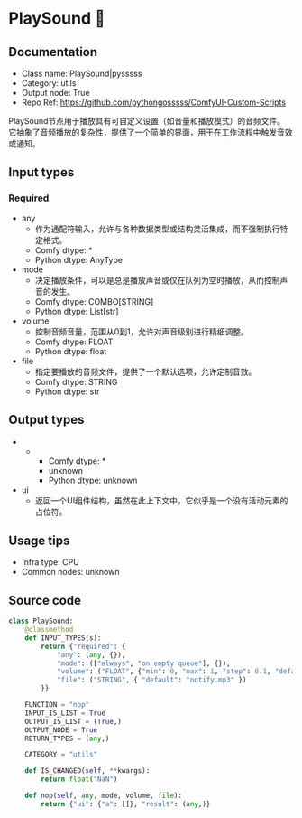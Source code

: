 # PlaySound 🐍
## Documentation
- Class name: PlaySound|pysssss
- Category: utils
- Output node: True
- Repo Ref: https://github.com/pythongosssss/ComfyUI-Custom-Scripts

PlaySound节点用于播放具有可自定义设置（如音量和播放模式）的音频文件。它抽象了音频播放的复杂性，提供了一个简单的界面，用于在工作流程中触发音效或通知。

## Input types
### Required
- any
    - 作为通配符输入，允许与各种数据类型或结构灵活集成，而不强制执行特定格式。
    - Comfy dtype: *
    - Python dtype: AnyType
- mode
    - 决定播放条件，可以是总是播放声音或仅在队列为空时播放，从而控制声音的发生。
    - Comfy dtype: COMBO[STRING]
    - Python dtype: List[str]
- volume
    - 控制音频音量，范围从0到1，允许对声音级别进行精细调整。
    - Comfy dtype: FLOAT
    - Python dtype: float
- file
    - 指定要播放的音频文件，提供了一个默认选项，允许定制音效。
    - Comfy dtype: STRING
    - Python dtype: str

## Output types
- *
    - Comfy dtype: *
    - unknown
    - Python dtype: unknown
- ui
    - 返回一个UI组件结构，虽然在此上下文中，它似乎是一个没有活动元素的占位符。

## Usage tips
- Infra type: CPU
- Common nodes: unknown

## Source code
```python
class PlaySound:
    @classmethod
    def INPUT_TYPES(s):
        return {"required": {
            "any": (any, {}),
            "mode": (["always", "on empty queue"], {}),
            "volume": ("FLOAT", {"min": 0, "max": 1, "step": 0.1, "default": 0.5}),
            "file": ("STRING", { "default": "notify.mp3" })
        }}

    FUNCTION = "nop"
    INPUT_IS_LIST = True
    OUTPUT_IS_LIST = (True,)
    OUTPUT_NODE = True
    RETURN_TYPES = (any,)

    CATEGORY = "utils"

    def IS_CHANGED(self, **kwargs):
        return float("NaN")

    def nop(self, any, mode, volume, file):
        return {"ui": {"a": []}, "result": (any,)}